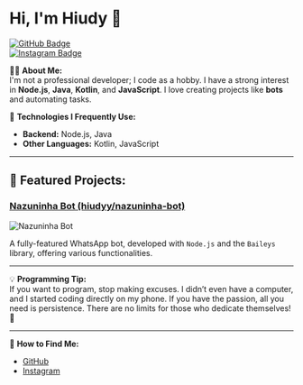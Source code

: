 # Hi, I'm **Hiudy** 👋

[![GitHub Badge](https://img.shields.io/badge/-GitHub-181717?style=for-the-badge&logo=github&logoColor=white)](https://github.com/hiudyy)  
[![Instagram Badge](https://img.shields.io/badge/-Instagram-E4405F?style=for-the-badge&logo=Instagram&logoColor=white)](https://instagram.com/hiudyyy_)

👨‍💻 **About Me:**  
I'm not a professional developer; I code as a hobby. I have a strong interest in **Node.js**, **Java**, **Kotlin**, and **JavaScript**. I love creating projects like **bots** and automating tasks.

🔧 **Technologies I Frequently Use:**  
- **Backend:** Node.js, Java  
- **Other Languages:** Kotlin, JavaScript

---

## 🚀 **Featured Projects:**

### **[Nazuninha Bot (hiudyy/nazuninha-bot)](https://github.com/hiudyy/nazuninha-bot)**
![Nazuninha Bot](https://github-readme-stats.vercel.app/api/pin/?username=hiudyy&repo=nazuninha-bot&show_owner=true)

A fully-featured WhatsApp bot, developed with `Node.js` and the `Baileys` library, offering various functionalities.

---

💡 **Programming Tip:**  
If you want to program, stop making excuses. I didn’t even have a computer, and I started coding directly on my phone. If you have the passion, all you need is persistence. There are no limits for those who dedicate themselves! 💪

---

💬 **How to Find Me:**  
- [GitHub](https://github.com/hiudyy)  
- [Instagram](https://instagram.com/hiudyyy_)
